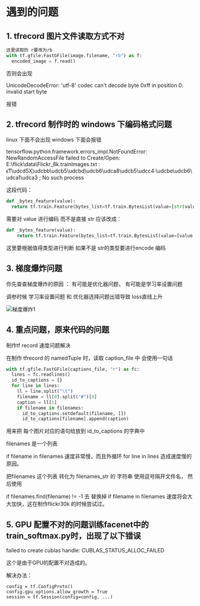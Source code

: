 # 遇到的问题

## 1.  tfrecord 图片文件读取方式不对

```python
这里读取的 r要改为rb
with tf.gfile.FastGFile(image.filename, "rb") as f:
  encoded_image = f.read()
```



否则会出现

UnicodeDecodeError: 'utf-8' codec can't decode byte 0xff in position 0: invalid start byte

报错

## 2.  tfrecord 制作时的 windows 下编码格式问题

linux 下面不会出现 windows 下面会报错

tensorflow.python.framework.errors_impl.NotFoundError: NewRandomAccessFile failed to Create/Open: E:\flick\data\Flickr_8k.trainImages.txt : ϵͳ\udcd5Ҳ\udcbb\udcb5\udcbdָ\udcb6\udca8\udcb5\udcc4·\udcbe\udcb6\udca1\udca3
; No such process



这段代码：

```python
def _bytes_feature(value):
  return tf.train.Feature(bytes_list=tf.train.BytesList(value=[str(value)]))
```

需要对  value 进行编码 而不是直接 str 应该改成：



```python
def _bytes_feature(value):
	return tf.train.Feature(bytes_list=tf.train.BytesList(value=[value.encode()if type(value)==str else value]))
```



这里要根据值得类型进行判断 如果不是 str的类型要进行encode 编码



## 3. 梯度爆炸问题

你先查查梯度爆炸的原因 ： 有可能是优化器问题， 有可能是学习率设置问题

调参时候 学习率设置问题 和 优化器选择问题出错导致 loss直线上升

![梯度爆炸1](pic\梯度爆炸1.jpg)



## 4. 重点问题，原来代码的问题

制作tf record 速度问题解决 

在制作 tfrecord 的 namedTuple 时，读取 caption_file 中 会使用一句话 

```python
with tf.gfile.FastGFile(captions_file, "r") as fc:
  lines = fc.readlines()
  id_to_captions = {}
  for line in lines:
    ll = line.split("\t")
    filename = ll[0].split("#")[0]
    caption = ll[1]
    if filename in filenames:
      id_to_captions.setdefault(filename, [])
      id_to_captions[filename].append(caption)
```



用来把  每个图片对应的语句给放到 id_to_captions 的字典中

filenames 是一个列表

if filename in filenames 速度非常慢，而且外循环 for line in lines 造成速度慢的原因。

把filenames 这个列表 转化为 filenames_str 的 字符串 使用逗号隔开文件名， 然后使用 

if  filenames.find(filename) != -1  去 替换掉 if filename in filenames  速度将会大大加快，这在制作flickr30k 的时候尝试过。

## 5. GPU 配置不对的问题训练facenet中的train_softmax.py时，出现了以下错误

failed to create cublas handle: CUBLAS_STATUS_ALLOC_FAILED

这个是由于GPU的配置不对造成的。

解决办法：

    config = tf.ConfigProto()
    config.gpu_options.allow_growth = True
    session = tf.Session(config=config, ...)
